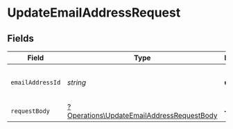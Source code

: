 # UpdateEmailAddressRequest


## Fields

| Field                                                                                                 | Type                                                                                                  | Required                                                                                              | Description                                                                                           |
| ----------------------------------------------------------------------------------------------------- | ----------------------------------------------------------------------------------------------------- | ----------------------------------------------------------------------------------------------------- | ----------------------------------------------------------------------------------------------------- |
| `emailAddressId`                                                                                      | *string*                                                                                              | :heavy_check_mark:                                                                                    | The ID of the email address to update                                                                 |
| `requestBody`                                                                                         | [?Operations\UpdateEmailAddressRequestBody](../../Models/Operations/UpdateEmailAddressRequestBody.md) | :heavy_minus_sign:                                                                                    | N/A                                                                                                   |